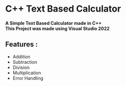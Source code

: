 <h1 align="left">C++ Text Based Calculator</h1>
<h4 align="left">A Simple Text Based Calculator made in C++<br>This Project was made using Visual Studio 2022</h4>

## Features :
- Addition<br>
- Subtraction<br>
- Division<br>
- Multiplication<br>
- Error Handling<br>
